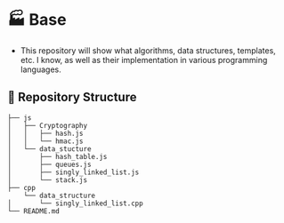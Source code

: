 # 🏭 Base
- This repository will show what algorithms, data structures, templates, etc. I know, as well as their implementation in various programming languages.

## 📂 Repository Structure
```
├── js
│   ├── Cryptography
│   │   ├── hash.js
│   │   └── hmac.js
│   └── data_stucture
│       ├── hash_table.js
│       ├── queues.js
│       ├── singly_linked_list.js
│       └── stack.js
├── cpp
    └── data_structure
│       └── singly_linked_list.cpp
└── README.md
```
